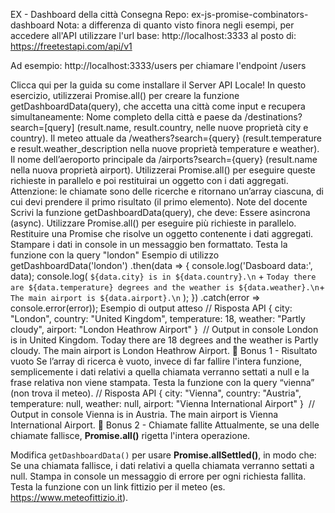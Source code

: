 EX - Dashboard della città
Consegna
Repo: ex-js-promise-combinators-dashboard
Nota: a differenza di quanto visto finora negli esempi, per accedere all'API utilizzare l'url base:
http://localhost:3333
al posto di:
https://freetestapi.com/api/v1

Ad esempio:
http://localhost:3333/users
per chiamare l'endpoint /users

Clicca qui per la guida su come installare il Server API Locale!
In questo esercizio, utilizzerai Promise.all() per creare la funzione getDashboardData(query), che accetta una città come input e recupera simultaneamente:
Nome completo della città e paese da  /destinations?search=[query]
(result.name, result.country, nelle nuove proprietà city e country).
Il meteo attuale da /weathers?search={query}
(result.temperature e result.weather_description nella nuove proprietà temperature e weather).
Il nome dell’aeroporto principale da /airports?search={query}
(result.name nella nuova proprietà airport).
Utilizzerai Promise.all() per eseguire queste richieste in parallelo e poi restituirai un oggetto con i dati aggregati.
Attenzione: le chiamate sono delle ricerche e ritornano un’array ciascuna, di cui devi prendere il primo risultato (il primo elemento).
Note del docente
Scrivi la funzione getDashboardData(query), che deve:
Essere asincrona (async).
Utilizzare Promise.all() per eseguire più richieste in parallelo.
Restituire una Promise che risolve un oggetto contenente i dati aggregati.
Stampare i dati in console in un messaggio ben formattato.
Testa la funzione con la query "london"
Esempio di utilizzo
getDashboardData('london')
    .then(data => {
        console.log('Dasboard data:', data);
        console.log(
            `${data.city} is in ${data.country}.\n` +
            `Today there are ${data.temperature} degrees and the weather is ${data.weather}.\n`+
            `The main airport is ${data.airport}.\n`
        );
    })
    .catch(error => console.error(error));
Esempio di output atteso
// Risposta API
{
  city: "London",
  country: "United Kingdom",
  temperature: 18,
    weather: "Partly cloudy",
  airport: "London Heathrow Airport"
}
​
// Output in console
London is in United Kingdom. 
Today there are 18 degrees and the weather is Partly cloudy.
The main airport is London Heathrow Airport.
🎯 Bonus 1 - Risultato vuoto
Se l’array di ricerca è vuoto, invece di far fallire l'intera funzione, semplicemente i dati relativi a quella chiamata verranno settati a null e  la frase relativa non viene stampata. Testa la funzione con la query “vienna” (non trova il meteo).
// Risposta API
{
  city: "Vienna",
  country: "Austria",
  temperature: null,
    weather: null,
  airport: "Vienna International Airport"
}
​
// Output in console
Vienna is in Austria.
The main airport is Vienna International Airport.
🎯 Bonus 2 - Chiamate fallite
Attualmente, se una delle chiamate fallisce, **Promise.all()** rigetta l'intera operazione.

Modifica `getDashboardData()` per usare **Promise.allSettled()**, in modo che:
Se una chiamata fallisce, i dati relativi a quella chiamata verranno settati a null.
Stampa in console un messaggio di errore per ogni richiesta fallita.
Testa la funzione con un link fittizio per il meteo (es. https://www.meteofittizio.it).

